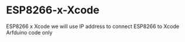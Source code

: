 # ESP8266-x-Xcode
ESP8266 x Xcode we will use IP address to connect ESP8266 to Xcode
Arfduino code only
